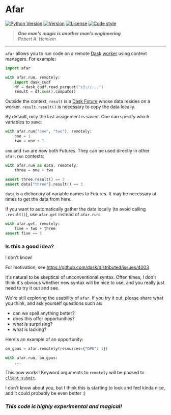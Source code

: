 # **Afar**
[![Python Version](https://img.shields.io/badge/python-3.7%20%7C%203.8%20%7C%203.9%20%7C%20PyPy-blue)](https://img.shields.io/badge/python-3.6%20%7C%203.7%20%7C%203.8%20%7C%203.9)
[![Version](https://img.shields.io/pypi/v/afar.svg)](https://pypi.org/project/afar/)
[![License](https://img.shields.io/badge/License-BSD%203--Clause-blue.svg)](https://github.com/eriknw/afar/blob/master/LICENSE)
[![Code style](https://img.shields.io/badge/code%20style-black-000000.svg)](https://github.com/psf/black)

> **_One man's magic is another man's engineering_**<br>
> _Robert A. Heinlein_
<hr>

`afar` allows you to run code on a remote [Dask](https://dask.org/) [worker](https://distributed.dask.org/en/latest/) using context managers.  For example:
```python
import afar

with afar.run, remotely:
    import dask_cudf
    df = dask_cudf.read_parquet("s3://...")
    result = df.sum().compute()
```
Outside the context, `result` is a [Dask Future](https://docs.dask.org/en/latest/futures.html) whose data resides on a worker.  `result.result()` is necessary to copy the data locally.

By default, only the last assignment is saved.  One can specify which variables to save:
```python
with afar.run("one", "two"), remotely:
    one = 1
    two = one + 1
```
`one` and `two` are now both Futures.  They can be used directly in other `afar.run` contexts:
```python
with afar.run as data, remotely:
    three = one + two

assert three.result() == 3
assert data["three"].result() == 3
```
`data` is a dictionary of variable names to Futures.  It may be necessary at times to get the data from here.

If you want to automatically gather the data locally (to avoid calling `.result()`), use `afar.get` instead of `afar.run`:
```python
with afar.get, remotely:
    five = two + three
assert five == 5
```

### Is this a good idea?

I don't know!

For motivation, see https://github.com/dask/distributed/issues/4003

It's natural to be skeptical of unconventional syntax.  Often times, I don't think it's obvious whether new syntax will be nice to use, and you really just need to try it out and see.

We're still exploring the usability of `afar`.  If you try it out, please share what you think, and ask yourself questions such as:
- can we spell anything better?
- does this offer opportunities?
- what is surprising?
- what is lacking?

Here's an example of an opportunity:
```python
on_gpus = afar.remotely(resources={"GPU": 1})

with afar.run, on_gpus:
    ...
```
This now works!  Keyword arguments to `remotely` will be passed to [`client.submit`](https://distributed.dask.org/en/latest/api.html#distributed.Client.submit).

I don't know about you, but I think this is starting to look and feel kinda nice, and it could probably be even better :)
### *This code is highly experimental and magical!*
